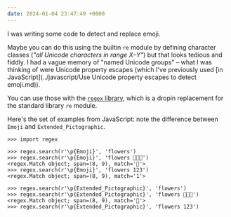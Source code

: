 ```yaml
---
date: 2024-01-04 23:47:49 +0000
---
```


I was writing some code to detect and replace emoji.

Maybe you can do this using the builtin `re` module by defining character classes (*"all Unicode characters in range X–Y"*) but that looks tedious and fiddly.
I had a vague memory of "named Unicode groups" – what I was thinking of were Unicode property escapes (which I've previously used [in JavaScript](../javascript/Use Unicode property escapes to detect emoji.md)).

You can use those with the [`regex` library][regex], which is a dropin replacement for the standard library `re` module.

Here's the set of examples from JavaScript: note the difference between `Emoji` and `Extended_Pictographic`.

```pycon
>>> import regex

>>> regex.search(r'\p{Emoji}', 'flowers')
>>> regex.search(r'\p{Emoji}', 'flowers 🌼🌺🌸')
<regex.Match object; span=(8, 9), match='🌼'>
>>> regex.search(r'\p{Emoji}', 'flowers 123')
<regex.Match object; span=(8, 9), match='1'>

>>> regex.search(r'\p{Extended_Pictographic}', 'flowers')
>>> regex.search(r'\p{Extended_Pictographic}', 'flowers 🌼🌺🌸')
<regex.Match object; span=(8, 9), match='🌼'>
>>> regex.search(r'\p{Extended_Pictographic}', 'flowers 123')
```

[regex]: https://pypi.org/project/regex/
